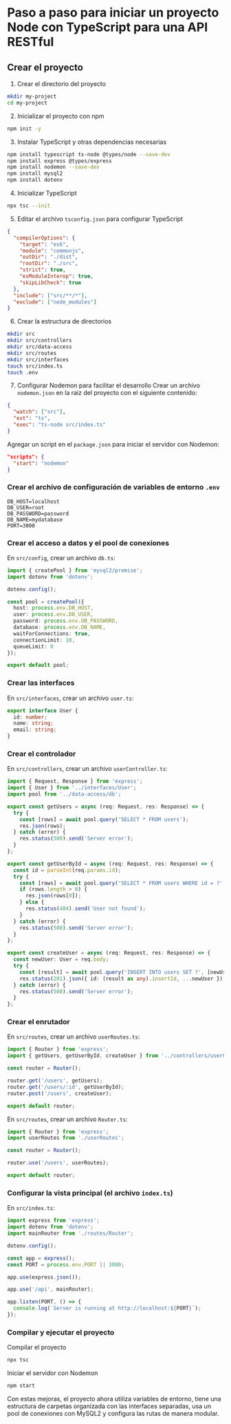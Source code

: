 
# Paso a paso para iniciar un proyecto Node con TypeScript para una API RESTful

## Crear el proyecto

1. Crear el directorio del proyecto
```bash
mkdir my-project
cd my-project
```

2. Inicializar el proyecto con npm
```bash
npm init -y
```

3. Instalar TypeScript y otras dependencias necesarias
```bash
npm install typescript ts-node @types/node --save-dev
npm install express @types/express
npm install nodemon --save-dev
npm install mysql2
npm install dotenv
```

4. Inicializar TypeScript
```bash
npx tsc --init
```

5. Editar el archivo `tsconfig.json` para configurar TypeScript
```json
{
  "compilerOptions": {
    "target": "es6",
    "module": "commonjs",
    "outDir": "./dist",
    "rootDir": "./src",
    "strict": true,
    "esModuleInterop": true,
    "skipLibCheck": true
  },
  "include": ["src/**/*"],
  "exclude": ["node_modules"]
}
```

6. Crear la estructura de directorios
```bash
mkdir src
mkdir src/controllers
mkdir src/data-access
mkdir src/routes
mkdir src/interfaces
touch src/index.ts
touch .env
```

7. Configurar Nodemon para facilitar el desarrollo
Crear un archivo `nodemon.json` en la raíz del proyecto con el siguiente contenido:
```json
{
  "watch": ["src"],
  "ext": "ts",
  "exec": "ts-node src/index.ts"
}
```

Agregar un script en el `package.json` para iniciar el servidor con Nodemon:
```json
"scripts": {
  "start": "nodemon"
}
```

### Crear el archivo de configuración de variables de entorno `.env`
```dotenv
DB_HOST=localhost
DB_USER=root
DB_PASSWORD=password
DB_NAME=mydatabase
PORT=3000
```

### Crear el acceso a datos y el pool de conexiones

En `src/config`, crear un archivo `db.ts`:
```typescript
import { createPool } from 'mysql2/promise';
import dotenv from 'dotenv';

dotenv.config();

const pool = createPool({
  host: process.env.DB_HOST,
  user: process.env.DB_USER,
  password: process.env.DB_PASSWORD,
  database: process.env.DB_NAME,
  waitForConnections: true,
  connectionLimit: 10,
  queueLimit: 0
});

export default pool;
```

### Crear las interfaces
En `src/interfaces`, crear un archivo `user.ts`:
```typescript
export interface User {
  id: number;
  name: string;
  email: string;
}
```

### Crear el controlador
En `src/controllers`, crear un archivo `userController.ts`:
```typescript
import { Request, Response } from 'express';
import { User } from '../interfaces/User';
import pool from '../data-access/db';

export const getUsers = async (req: Request, res: Response) => {
  try {
    const [rows] = await pool.query('SELECT * FROM users');
    res.json(rows);
  } catch (error) {
    res.status(500).send('Server error');
  }
};

export const getUserById = async (req: Request, res: Response) => {
  const id = parseInt(req.params.id);
  try {
    const [rows] = await pool.query('SELECT * FROM users WHERE id = ?', [id]);
    if (rows.length > 0) {
      res.json(rows[0]);
    } else {
      res.status(404).send('User not found');
    }
  } catch (error) {
    res.status(500).send('Server error');
  }
};

export const createUser = async (req: Request, res: Response) => {
  const newUser: User = req.body;
  try {
    const [result] = await pool.query('INSERT INTO users SET ?', [newUser]);
    res.status(201).json({ id: (result as any).insertId, ...newUser });
  } catch (error) {
    res.status(500).send('Server error');
  }
};
```

### Crear el enrutador
En `src/routes`, crear un archivo `userRoutes.ts`:
```typescript
import { Router } from 'express';
import { getUsers, getUserById, createUser } from '../controllers/userController';

const router = Router();

router.get('/users', getUsers);
router.get('/users/:id', getUserById);
router.post('/users', createUser);

export default router;
```

En `src/routes`, crear un archivo `Router.ts`:
```typescript
import { Router } from 'express';
import userRoutes from './userRoutes';

const router = Router();

router.use('/users', userRoutes);

export default router;
```

### Configurar la vista principal (el archivo `index.ts`)
En `src/index.ts`:
```typescript
import express from 'express';
import dotenv from 'dotenv';
import mainRouter from './routes/Router';

dotenv.config();

const app = express();
const PORT = process.env.PORT || 3000;

app.use(express.json());

app.use('/api', mainRouter);

app.listen(PORT, () => {
  console.log(`Server is running at http://localhost:${PORT}`);
});
```

### Compilar y ejecutar el proyecto
Compilar el proyecto
```bash
npx tsc
```

Iniciar el servidor con Nodemon
```bash
npm start
```

Con estas mejoras, el proyecto ahora utiliza variables de entorno, tiene una estructura de carpetas organizada con las interfaces separadas, usa un pool de conexiones con MySQL2 y configura las rutas de manera modular.
